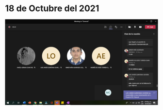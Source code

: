 # 18 de Octubre del 2021
![](https://github.com/AndyTue/LIS/blob/db3cb9e9d31da3b285c2625b8d6fb0b74dff82d5/Bit%C3%A1cora/3.png)
